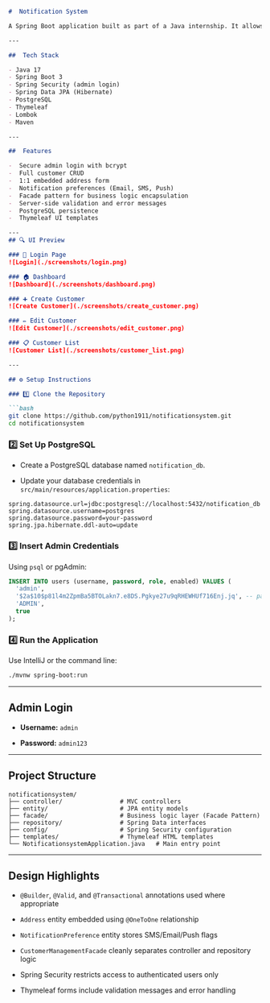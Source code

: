 
````markdown
#  Notification System

A Spring Boot application built as part of a Java internship. It allows **admin users** to manage **customers**, their **addresses**, and **notification preferences** (Email, SMS, Push).

---

##  Tech Stack

- Java 17
- Spring Boot 3
- Spring Security (admin login)
- Spring Data JPA (Hibernate)
- PostgreSQL
- Thymeleaf
- Lombok
- Maven

---

##  Features

-  Secure admin login with bcrypt
-  Full customer CRUD
-  1:1 embedded address form
-  Notification preferences (Email, SMS, Push)
-  Facade pattern for business logic encapsulation
- ️ Server-side validation and error messages
-  PostgreSQL persistence
-  Thymeleaf UI templates

---
## 🔍 UI Preview

### 🔐 Login Page
![Login](./screenshots/login.png)

### 🏠 Dashboard
![Dashboard](./screenshots/dashboard.png)

### ➕ Create Customer
![Create Customer](./screenshots/create_customer.png)

### ✏️ Edit Customer
![Edit Customer](./screenshots/edit_customer.png)

### 📋 Customer List
![Customer List](./screenshots/customer_list.png)

---

## ⚙️ Setup Instructions

### 1️⃣ Clone the Repository

```bash
git clone https://github.com/python1911/notificationsystem.git
cd notificationsystem
````

### 2️⃣ Set Up PostgreSQL

- Create a PostgreSQL database named `notification_db`.

- Update your database credentials in `src/main/resources/application.properties`:


```properties
spring.datasource.url=jdbc:postgresql://localhost:5432/notification_db
spring.datasource.username=postgres
spring.datasource.password=your-password
spring.jpa.hibernate.ddl-auto=update
```

### 3️⃣ Insert Admin Credentials

Using `psql` or pgAdmin:

```sql
INSERT INTO users (username, password, role, enabled) VALUES (
  'admin',
  '$2a$10$p81l4m2ZpmBa5BTOLakn7.e8DS.Pgkye27u9qRHEWHUf716Enj.jq', -- password: admin123
  'ADMIN',
  true
);
```

### 4️⃣ Run the Application

Use IntelliJ or the command line:

```bash
./mvnw spring-boot:run
```

---

##  Admin Login

- **Username:** `admin`

- **Password:** `admin123`


---

## Project Structure

```
notificationsystem/
├── controller/                # MVC controllers
├── entity/                    # JPA entity models
├── facade/                    # Business logic layer (Facade Pattern)
├── repository/                # Spring Data interfaces
├── config/                    # Spring Security configuration
├── templates/                 # Thymeleaf HTML templates
└── NotificationsystemApplication.java   # Main entry point
```

---

##  Design Highlights

- `@Builder`, `@Valid`, and `@Transactional` annotations used where appropriate

- `Address` entity embedded using `@OneToOne` relationship

- `NotificationPreference` entity stores SMS/Email/Push flags

- `CustomerManagementFacade` cleanly separates controller and repository logic

- Spring Security restricts access to authenticated users only

- Thymeleaf forms include validation messages and error handling




